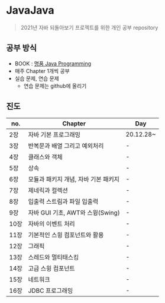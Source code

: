 # JavaJava
> 2021년 자바 되돌아보기 프로젝트를 위한 개인 공부 repository

## 공부 방식
+ BOOK : [명품 Java Programming](https://book.naver.com/bookdb/book_detail.nhn?bid=13650995)
+ 매주 Chapter 1개씩 공부
+ 실습 문제, 연습 문제
  + 연습 문제는 github에 올리기

## 진도
|no.|Chapter|Day|
|---|-------|---|
|2장|자바 기본 프로그래밍|20.12.28~|
|3장|반복문과 배열 그리고 예외처리|-|
|4장|클래스와 객체|-|
|5장|상속|-|
|6장|모듈과 패키지 개념, 자바 기본 패키지|-|
|7장|제네릭과 컬렉션|-|
|8장|입출력 스트림과 파일 입출력|-|
|9장|자바 GUI 기초, AWT와 스윙(Swing)|-|
|10장|자바의 이벤트 처리|-|
|11장|기본적인 스윙 컴포넌트와 활용|-|
|12장|그래픽|-|
|13장|스레드와 멀티태스킹|-|
|14장|고급 스윙 컴포넌트|-|
|15장|네트워크|-|
|16장|JDBC 프로그래밍|-|
